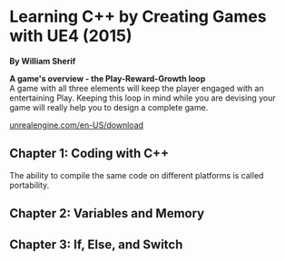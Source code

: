 # Learning C++ by Creating Games with UE4 (2015)
__By William Sherif__  

__A game's overview - the Play-Reward-Growth loop__     
A game with all three elements will keep the player engaged with an entertaining Play. Keeping this loop in mind while you are devising your game will really help you to design a complete game.  

[unrealengine.com/en-US/download](https://www.unrealengine.com/en-US/download)  

## Chapter 1: Coding with C++  
The ability to compile the same code on different platforms is called portability.

## Chapter 2: Variables and Memory

## Chapter 3: If, Else, and Switch  
